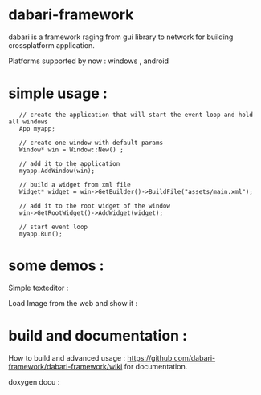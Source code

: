 # dabari-framework
dabari is a framework raging from gui library to network for building crossplatform application.


Platforms supported by now : windows , android 

# simple usage :
           
	   // create the application that will start the event loop and hold all windows
	   App myapp;

	   // create one window with default params
	   Window* win = Window::New() ;

	   // add it to the application
	   myapp.AddWindow(win);

	   // build a widget from xml file
	   Widget* widget = win->GetBuilder()->BuildFile("assets/main.xml");

	   // add it to the root widget of the window
	   win->GetRootWidget()->AddWidget(widget);

   	   // start event loop 
   	   myapp.Run();



# some demos :

  Simple texteditor :
  
  Load Image from the web and show it :

# build and documentation :
How to build and advanced usage : https://github.com/dabari-framework/dabari-framework/wiki for documentation. 

doxygen docu :

